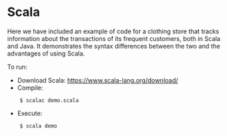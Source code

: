 # Scala

Here we have included an example of code for a clothing store that tracks information about the transactions of its frequent customers, both in Scala and Java. It demonstrates the syntax differences between the two and the advantages of using Scala.

To run:
* Download Scala:
    https://www.scala-lang.org/download/
* Compile:
```
    $ scalac demo.scala
```
* Execute:
```
    $ scala demo
